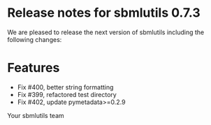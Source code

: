 # Release notes for sbmlutils 0.7.3

We are pleased to release the next version of sbmlutils including the 
following changes:

# Features
- Fix #400, better string formatting
- Fix #399, refactored test directory
- Fix #402, update pymetadata>=0.2.9

Your sbmlutils team

